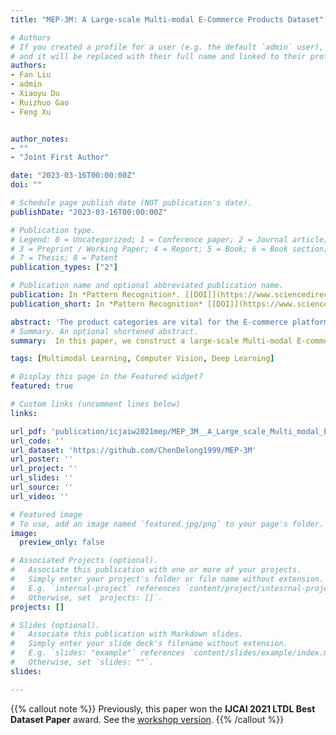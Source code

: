 ```yaml
---
title: "MEP-3M: A Large-scale Multi-modal E-Commerce Products Dataset"

# Authors
# If you created a profile for a user (e.g. the default `admin` user), write the username (folder name) here 
# and it will be replaced with their full name and linked to their profile.
authors:
- Fan Liu
- admin
- Xiaoyu Du
- Ruizhuo Gao
- Feng Xu


author_notes:
- ""
- "Joint First Author"

date: "2023-03-16T00:00:00Z"
doi: ""

# Schedule page publish date (NOT publication's date).
publishDate: "2023-03-16T00:00:00Z"

# Publication type.
# Legend: 0 = Uncategorized; 1 = Conference paper; 2 = Journal article;
# 3 = Preprint / Working Paper; 4 = Report; 5 = Book; 6 = Book section;
# 7 = Thesis; 8 = Patent
publication_types: ["2"]

# Publication name and optional abbreviated publication name.
publication: In *Pattern Recognition*. [[DOI]](https://www.sciencedirect.com/science/article/pii/S0031320323002194)
publication_short: In *Pattern Recognition* [[DOI]](https://www.sciencedirect.com/science/article/pii/S0031320323002194).

abstract: 'The product categories are vital for the E-commerce platforms due to the core applications on automatic product category assignment, personalized product recommendations, etc. In this paper, we construct a large-scale Multi-modal E-commerce Products classification dataset MEP-3M, which is large-scale, hierarchical-categorized, multi-modal, fine-grained, and long-tailed. Statistically, MEP-3M consists of over 3 million products, thus achieves the largest data scale in comparison to the existing E-commerce product datasets. The products in MEP-3M are represented in three modalities: image, textual description, and OCR text, and labeled with tree-like labels. The third level labels are extremely fine-grained. In addition, we exploit four novel practical tasks on this dataset, Product classification, Hierarchical Product Classification, Fine-grained Product Classification, and Product Representation Learning. For each task, we present some image-only, text-only, and multi-modal baseline performances for further researches. The MEP-3M dataset will be released at https://github.com/ChenDelong1999/MEP-3M.'
# Summary. An optional shortened abstract.
summary:  In this paper, we construct a large-scale Multi-modal E-commerce Products classification dataset MEP-3M, which consists of over 3 million products and 599 fine-grained product categories. Previsouly, this paper won IJCAI 2021 LTDL Best Dataset Paper award [[DOI]](https://www.sciencedirect.com/science/article/pii/S0031320323002194).

tags: [Multimodal Learning, Computer Vision, Deep Learning]

# Display this page in the Featured widget?
featured: true

# Custom links (uncomment lines below)
links:

url_pdf: 'publication/icjaiw2021mep/MEP_3M__A_Large_scale_Multi_modal_E_Commerce_Dataset.pdf'
url_code: ''
url_dataset: 'https://github.com/ChenDelong1999/MEP-3M'
url_poster: ''
url_project: ''
url_slides: ''
url_source: ''
url_video: ''

# Featured image
# To use, add an image named `featured.jpg/png` to your page's folder. 
image:
  preview_only: false

# Associated Projects (optional).
#   Associate this publication with one or more of your projects.
#   Simply enter your project's folder or file name without extension.
#   E.g. `internal-project` references `content/project/intesrnal-project/index.md`.
#   Otherwise, set `projects: []`.
projects: []

# Slides (optional).
#   Associate this publication with Markdown slides.
#   Simply enter your slide deck's filename without extension.
#   E.g. `slides: "example"` references `content/slides/example/index.md`.
#   Otherwise, set `slides: ""`.
slides:

---
```


{{% callout note %}}
Previously, this paper won the **IJCAI 2021 LTDL Best Dataset Paper** award. See the [workshop version](../icjaiw2021mep/).
{{% /callout %}}


